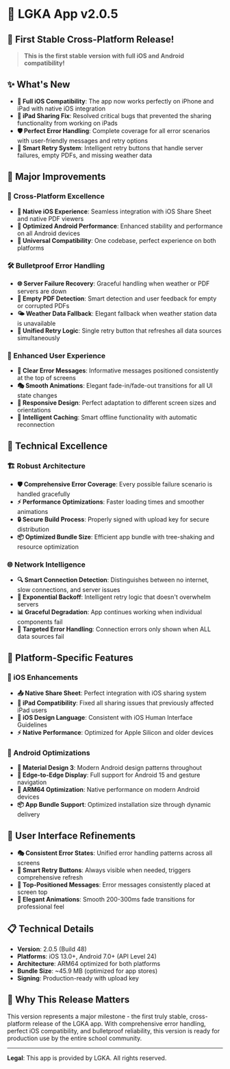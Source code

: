 # 🚀 LGKA App v2.0.5

## 🎉 First Stable Cross-Platform Release!

> **This is the first stable version with full iOS and Android compatibility!**

## ✨ What's New

- **📱 Full iOS Compatibility**: The app now works perfectly on iPhone and iPad with native iOS integration
- **🔧 iPad Sharing Fix**: Resolved critical bugs that prevented the sharing functionality from working on iPads
- **🛡️ Perfect Error Handling**: Complete coverage for all error scenarios with user-friendly messages and retry options
- **🔄 Smart Retry System**: Intelligent retry buttons that handle server failures, empty PDFs, and missing weather data

## 🚀 Major Improvements

### 📱 Cross-Platform Excellence
- **🍎 Native iOS Experience**: Seamless integration with iOS Share Sheet and native PDF viewers
- **🤖 Optimized Android Performance**: Enhanced stability and performance on all Android devices
- **📲 Universal Compatibility**: One codebase, perfect experience on both platforms

### 🛠️ Bulletproof Error Handling
- **🌐 Server Failure Recovery**: Graceful handling when weather or PDF servers are down
- **📄 Empty PDF Detection**: Smart detection and user feedback for empty or corrupted PDFs
- **🌤️ Weather Data Fallback**: Elegant fallback when weather station data is unavailable
- **🔄 Unified Retry Logic**: Single retry button that refreshes all data sources simultaneously

### 🎯 Enhanced User Experience
- **💬 Clear Error Messages**: Informative messages positioned consistently at the top of screens
- **🎭 Smooth Animations**: Elegant fade-in/fade-out transitions for all UI state changes
- **📱 Responsive Design**: Perfect adaptation to different screen sizes and orientations
- **🔄 Intelligent Caching**: Smart offline functionality with automatic reconnection

## 🔧 Technical Excellence

### 🏗️ Robust Architecture
- **🛡️ Comprehensive Error Coverage**: Every possible failure scenario is handled gracefully
- **⚡ Performance Optimizations**: Faster loading times and smoother animations
- **🔒 Secure Build Process**: Properly signed with upload key for secure distribution
- **📦 Optimized Bundle Size**: Efficient app bundle with tree-shaking and resource optimization

### 🌐 Network Intelligence
- **🔍 Smart Connection Detection**: Distinguishes between no internet, slow connections, and server issues
- **🔄 Exponential Backoff**: Intelligent retry logic that doesn't overwhelm servers
- **📊 Graceful Degradation**: App continues working when individual components fail
- **🎯 Targeted Error Handling**: Connection errors only shown when ALL data sources fail

## 📱 Platform-Specific Features

### 🍎 iOS Enhancements
- **📤 Native Share Sheet**: Perfect integration with iOS sharing system
- **📱 iPad Compatibility**: Fixed all sharing issues that previously affected iPad users
- **🎨 iOS Design Language**: Consistent with iOS Human Interface Guidelines
- **⚡ Native Performance**: Optimized for Apple Silicon and older devices

### 🤖 Android Optimizations
- **🎯 Material Design 3**: Modern Android design patterns throughout
- **📱 Edge-to-Edge Display**: Full support for Android 15 and gesture navigation
- **🔧 ARM64 Optimization**: Native performance on modern Android devices
- **📦 App Bundle Support**: Optimized installation size through dynamic delivery

## 🎨 User Interface Refinements

- **🎭 Consistent Error States**: Unified error handling patterns across all screens
- **🔄 Smart Retry Buttons**: Always visible when needed, triggers comprehensive refresh
- **📍 Top-Positioned Messages**: Error messages consistently placed at screen top
- **🎨 Elegant Animations**: Smooth 200-300ms fade transitions for professional feel

## 📋 Technical Details

- **Version**: 2.0.5 (Build 48)
- **Platforms**: iOS 13.0+, Android 7.0+ (API Level 24)
- **Architecture**: ARM64 optimized for both platforms
- **Bundle Size**: ~45.9 MB (optimized for app stores)
- **Signing**: Production-ready with upload key

## 🌟 Why This Release Matters

This version represents a major milestone - the first truly stable, cross-platform release of the LGKA app. With comprehensive error handling, perfect iOS compatibility, and bulletproof reliability, this version is ready for production use by the entire school community.

---

**Legal**: This app is provided by LGKA. All rights reserved.
